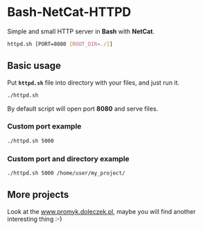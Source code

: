 # Bash-NetCat-HTTPD
Simple and small HTTP server in **Bash** with **NetCat**.
```bash
httpd.sh [PORT=8080 [ROOT_DIR=./]]
```

## Basic usage
Put **`httpd.sh`** file into directory with your files, and just run it.
```bash
./httpd.sh
```
By default script will open port **8080** and serve files.

### Custom port example
```bash
./httpd.sh 5000
```

### Custom port and directory example
```bash
./httpd.sh 5000 /home/user/my_project/
```


## More projects
Look at the www.promyk.doleczek.pl, maybe you will find another interesting thing :-)
